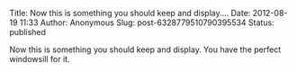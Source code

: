 Title: Now this is something you should keep and display....
Date: 2012-08-19 11:33
Author: Anonymous
Slug: post-6328779510790395534
Status: published

Now this is something you should keep and display. You have the perfect windowsill for it.
